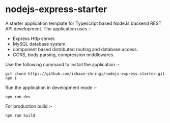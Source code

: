 # nodejs-express-starter

A starter application template for Typescript based NodeJs backend REST API development. The application uses :-
* Express Http server.
* MySQL database system.
* component based distributed routing and database access.
* CORS, body parsing, compression middlewares.

Use the following command to install the application :-
    
    git clone https://github.com/ishaan-shringi/nodejs-express-starter.git
    npm i

Run the application in development mode :-

```npm run dev```
	
For production build :-

```npm run build```
